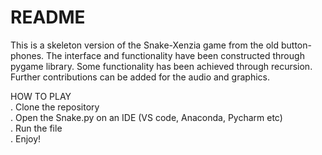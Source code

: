 # README
This is a skeleton version of the Snake-Xenzia game from the old button-phones. The interface and functionality have been constructed through pygame library. Some functionality has been achieved through recursion. Further contributions can be added for the audio and graphics.

  HOW TO PLAY\
. Clone the repository\
. Open the Snake.py on an IDE (VS code, Anaconda, Pycharm etc)\
. Run the file\
. Enjoy!
